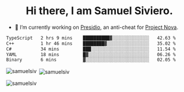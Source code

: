 <h1 align="center">Hi there, I am Samuel Siviero.</h1>

- 🔭 I’m currently working on [Presidio](https://presidio.ac), an anti-cheat for [Project Nova](https://discord.gg/novafn).

<!--START_SECTION:waka-->

```txt
TypeScript   2 hrs 9 mins    ██████████▓░░░░░░░░░░░░░░   42.63 %
C++          1 hr 46 mins    ████████▓░░░░░░░░░░░░░░░░   35.02 %
C#           34 mins         ███░░░░░░░░░░░░░░░░░░░░░░   11.54 %
YAML         18 mins         █▓░░░░░░░░░░░░░░░░░░░░░░░   06.26 %
Binary       6 mins          ▓░░░░░░░░░░░░░░░░░░░░░░░░   02.05 %
```

<!--END_SECTION:waka-->

<p><img align="left" src="https://github-readme-stats.vercel.app/api/top-langs?username=samuelsiv&show_icons=true&locale=en&layout=compact&theme=radical" alt="samuelsiv" /></p>

<p>&nbsp;<img align="center" src="https://github-readme-stats.vercel.app/api?username=samuelsiv&show_icons=true&locale=en&theme=radical" alt="samuelsiv" /></p>
<p align="left"> <img src="https://komarev.com/ghpvc/?username=samuelsiv&label=Profile%20views&color=0e75b6&style=flat" alt="samuelsiv" /> </p>
